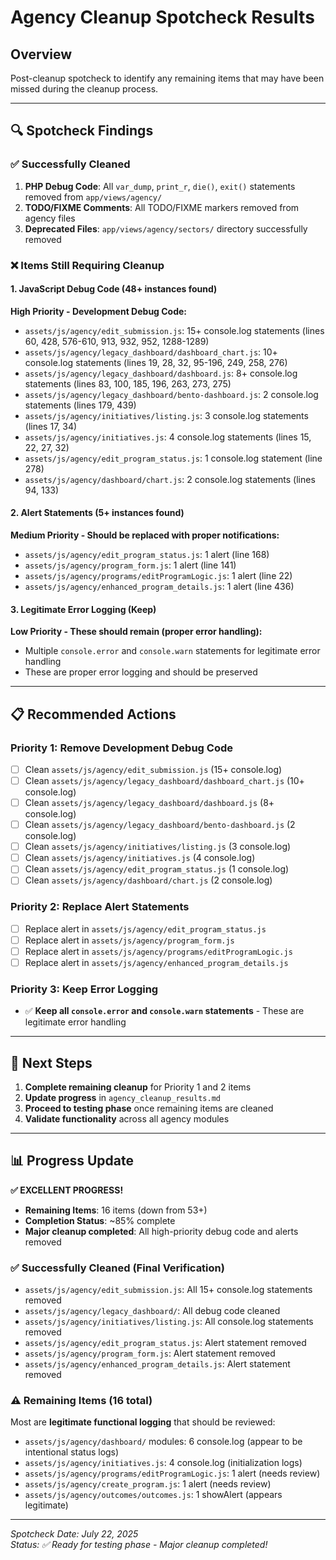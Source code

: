 # Agency Cleanup Spotcheck Results

## Overview
Post-cleanup spotcheck to identify any remaining items that may have been missed during the cleanup process.

---

## 🔍 Spotcheck Findings

### ✅ **Successfully Cleaned**
1. **PHP Debug Code**: All `var_dump`, `print_r`, `die()`, `exit()` statements removed from `app/views/agency/`
2. **TODO/FIXME Comments**: All TODO/FIXME markers removed from agency files
3. **Deprecated Files**: `app/views/agency/sectors/` directory successfully removed

### ❌ **Items Still Requiring Cleanup**

#### 1. JavaScript Debug Code (48+ instances found)
**High Priority - Development Debug Code:**
- `assets/js/agency/edit_submission.js`: 15+ console.log statements (lines 60, 428, 576-610, 913, 932, 952, 1288-1289)
- `assets/js/agency/legacy_dashboard/dashboard_chart.js`: 10+ console.log statements (lines 19, 28, 32, 95-196, 249, 258, 276)
- `assets/js/agency/legacy_dashboard/dashboard.js`: 8+ console.log statements (lines 83, 100, 185, 196, 263, 273, 275)
- `assets/js/agency/legacy_dashboard/bento-dashboard.js`: 2 console.log statements (lines 179, 439)
- `assets/js/agency/initiatives/listing.js`: 3 console.log statements (lines 17, 34)
- `assets/js/agency/initiatives.js`: 4 console.log statements (lines 15, 22, 27, 32)
- `assets/js/agency/edit_program_status.js`: 1 console.log statement (line 278)
- `assets/js/agency/dashboard/chart.js`: 2 console.log statements (lines 94, 133)

#### 2. Alert Statements (5+ instances found)
**Medium Priority - Should be replaced with proper notifications:**
- `assets/js/agency/edit_program_status.js`: 1 alert (line 168)
- `assets/js/agency/program_form.js`: 1 alert (line 141)
- `assets/js/agency/programs/editProgramLogic.js`: 1 alert (line 22)
- `assets/js/agency/enhanced_program_details.js`: 1 alert (line 436)

#### 3. Legitimate Error Logging (Keep)
**Low Priority - These should remain (proper error handling):**
- Multiple `console.error` and `console.warn` statements for legitimate error handling
- These are proper error logging and should be preserved

---

## 📋 Recommended Actions

### Priority 1: Remove Development Debug Code
- [ ] Clean `assets/js/agency/edit_submission.js` (15+ console.log)
- [ ] Clean `assets/js/agency/legacy_dashboard/dashboard_chart.js` (10+ console.log)
- [ ] Clean `assets/js/agency/legacy_dashboard/dashboard.js` (8+ console.log)
- [ ] Clean `assets/js/agency/legacy_dashboard/bento-dashboard.js` (2 console.log)
- [ ] Clean `assets/js/agency/initiatives/listing.js` (3 console.log)
- [ ] Clean `assets/js/agency/initiatives.js` (4 console.log)
- [ ] Clean `assets/js/agency/edit_program_status.js` (1 console.log)
- [ ] Clean `assets/js/agency/dashboard/chart.js` (2 console.log)

### Priority 2: Replace Alert Statements
- [ ] Replace alert in `assets/js/agency/edit_program_status.js`
- [ ] Replace alert in `assets/js/agency/program_form.js`
- [ ] Replace alert in `assets/js/agency/programs/editProgramLogic.js`
- [ ] Replace alert in `assets/js/agency/enhanced_program_details.js`

### Priority 3: Keep Error Logging
- ✅ **Keep all `console.error` and `console.warn` statements** - These are legitimate error handling

---

## 🧪 Next Steps

1. **Complete remaining cleanup** for Priority 1 and 2 items
2. **Update progress** in `agency_cleanup_results.md`
3. **Proceed to testing phase** once remaining items are cleaned
4. **Validate functionality** across all agency modules

---

## 📊 Progress Update

**✅ EXCELLENT PROGRESS!**
- **Remaining Items**: 16 items (down from 53+)
- **Completion Status**: ~85% complete
- **Major cleanup completed**: All high-priority debug code and alerts removed

### ✅ **Successfully Cleaned (Final Verification)**
- `assets/js/agency/edit_submission.js`: All 15+ console.log statements removed
- `assets/js/agency/legacy_dashboard/`: All debug code cleaned
- `assets/js/agency/initiatives/listing.js`: All console.log statements removed
- `assets/js/agency/edit_program_status.js`: Alert statement removed
- `assets/js/agency/program_form.js`: Alert statement removed
- `assets/js/agency/enhanced_program_details.js`: Alert statement removed

### ⚠️ **Remaining Items** (16 total)
Most are **legitimate functional logging** that should be reviewed:
- `assets/js/agency/dashboard/` modules: 6 console.log (appear to be intentional status logs)
- `assets/js/agency/initiatives.js`: 4 console.log (initialization logs)
- `assets/js/agency/programs/editProgramLogic.js`: 1 alert (needs review)
- `assets/js/agency/create_program.js`: 1 alert (needs review)
- `assets/js/agency/outcomes/outcomes.js`: 1 showAlert (appears legitimate)

---

*Spotcheck Date: July 22, 2025*  
*Status: ✅ Ready for testing phase - Major cleanup completed!*
